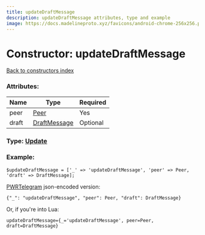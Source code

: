 ```yaml
---
title: updateDraftMessage
description: updateDraftMessage attributes, type and example
image: https://docs.madelineproto.xyz/favicons/android-chrome-256x256.png
---
```

# Constructor: updateDraftMessage  
[Back to constructors index](index.md)



### Attributes:

| Name     |    Type       | Required |
|----------|---------------|----------|
|peer|[Peer](../types/Peer.md) | Yes|
|draft|[DraftMessage](../types/DraftMessage.md) | Optional|



### Type: [Update](../types/Update.md)


### Example:

```
$updateDraftMessage = ['_' => 'updateDraftMessage', 'peer' => Peer, 'draft' => DraftMessage];
```  

[PWRTelegram](https://pwrtelegram.xyz) json-encoded version:

```
{"_": "updateDraftMessage", "peer": Peer, "draft": DraftMessage}
```


Or, if you're into Lua:  


```
updateDraftMessage={_='updateDraftMessage', peer=Peer, draft=DraftMessage}

```


